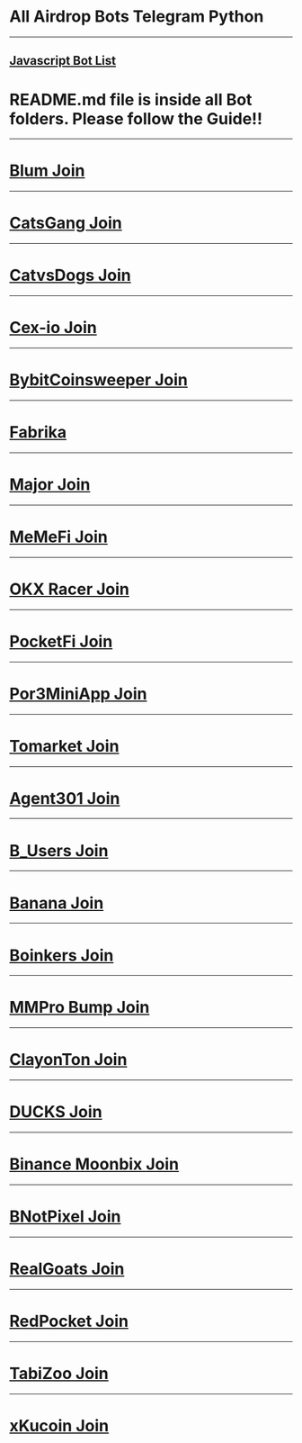 # All Airdrop Bots Telegram Python
------------------
[Javascript Bot List](https://github.com/F0Rextasy/All-Airdrop-Bots-Telegram-Javascript)
-----------
# README.md file is inside all Bot folders. Please follow the Guide!!
--------
# [Blum Join](https://t.me/blum/app?startapp=ref_olOw5Gn0PM)
-------------
# [CatsGang Join](t.me/catsgang_bot/join?startapp=oYmkZytNC7bIi2EO7W3Ru)
-------------
# [CatvsDogs Join](https://t.me/catsdogs_game_bot/join?startapp=1201989442)
-------------
# [Cex-io Join](https://t.me/cexio_tap_bot?start=1716323292948838)
-------------
# [BybitCoinsweeper Join](https://t.me/BybitCoinsweeper_Bot?start=referredBy=1201989442)
-------------
# [Fabrika](https://t.me/fabrika/app?startapp=ref_1828876)
-------------
# [Major Join](https://t.me/major/start?startapp=1201989442)
-------------
# [MeMeFi Join](https://t.me/memefi_coin_bot?start=r_e1d3c9b582)
-------------
# [OKX Racer Join](https://t.me/OKX_official_bot/OKX_Racer?startapp=linkCode_90171897)
-------------
# [PocketFi Join](t.me/pocketfi_bot/Mining?startapp=1201989442)
-------------
# [Por3MiniApp Join](https://t.me/Port3miniapp_bot?start=9J3wAH)
-------------
# [Tomarket Join](t.me/Tomarket_ai_bot/app?startapp=0000AvgH)
-------------
# [Agent301 Join](https://t.me/Agent301Bot/app?startapp=onetime1201989442)
-------------
# [B_Users Join](t.me/b_usersbot/join?startapp=ref-5vEh2bgk4JjkqpTTZZqbAC)
-------------
# [Banana Join](https://t.me/OfficialBananaBot/banana?startapp=referral=2QP9Q31)
-------------
# [Boinkers Join](https://t.me/boinker_bot/boinkapp?startapp=boink1201989442)
-------------
# [MMPro Bump Join](https://t.me/MMproBump_bot?start=ref_1201989442)
-------------
# [ClayonTon Join](https://t.me/claytoncoinbot/game?startapp=1201989442)
-------------
# [DUCKS Join](https://t.me/duckscoop_bot/app?startapp=YnaBSARpLV)
-------------
# [Binance Moonbix Join](https://t.me/Binance_Moonbix_bot/start?startapp=ref_1201989442&startApp=ref_1201989442)
-------------
# [BNotPixel Join](https://t.me/notpixel/app?startapp=f1201989442_s612559)
-------------
# [RealGoats Join](https://t.me/realgoats_bot/run?startapp=ccc34d73-fdaf-4ff9-8e5f-b0aa22c0d935)
-------------
# [RedPocket Join](https://t.me/redpocket_game_bot/redpocketgame?startapp=DRADVB-33600-79062)
-------------
# [TabiZoo Join](https://t.me/tabizoobot/tabizoo?startapp=1201989442)
-------------
# [xKucoin Join](https://t.me/xkucoinbot/kucoinminiapp?startapp=cm91dGU9JTJGdGFwLWdhbWUlM0ZpbnZpdGVyVXNlcklkJTNEMTIwMTk4OTQ0MiUyNnJjb2RlJTNE)


